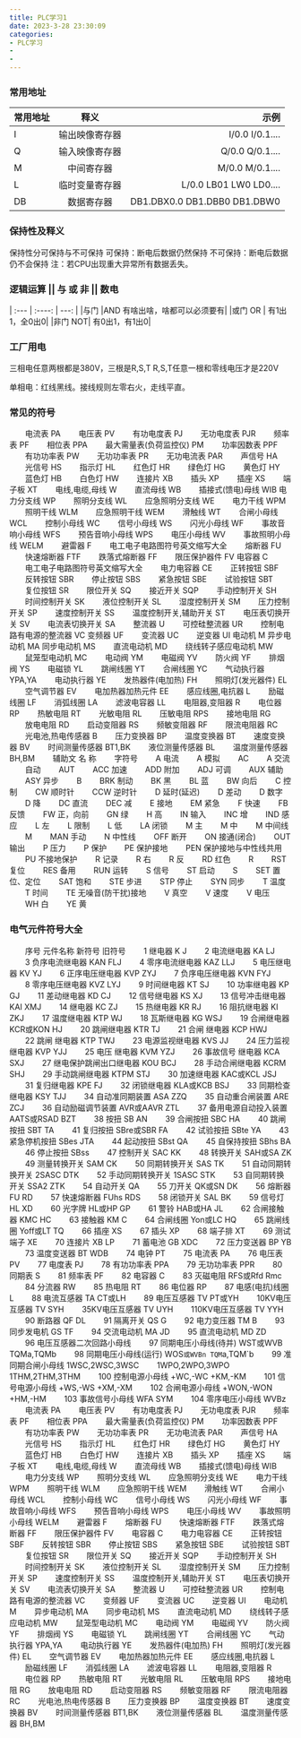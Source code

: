 ```yaml
---
title: PLC学习1
date: 2023-3-28 23:30:09
categories:
- PLC学习
- 
- 
---
```


### 常用地址

| 常用地址      | 释义 |示例|
| :---        |    :----:   |          ---: |
| I |  输出映像寄存器|I/0.0   I/0.1....|
| Q |  输入映像寄存器|Q/0.0   Q/0.1....|
| M| 中间寄存器 |M/0.0  M/0.1....|
| L |  临时变量寄存器|L/0.0  LB01   LW0  LD0....|
| DB |  数据寄存器|DB1.DBX0.0   DB1.DBB0  DB1.DBW0|



### 保持性及释义

保持性分可保持与不可保持
可保持：断电后数据仍然保持
不可保持：断电后数据仍不会保持
注：若CPU出现重大异常所有数据丢失。

### 逻辑运算 || 与 或 非 || 数电

| :---        |    :----:   |          ---: |
|与门 |AND 有啥出啥，啥都可以必须要有|
|或门 OR | 有1出1，全0出0|
|非门 NOT| 有0出1，有1出0|


### 工厂用电
三相电任意两根都是380V，三根是R,S,T
R,S,T任意一根和零线电压才是220V

单相电：红线黑线。接线规则左零右火，走线平直。

### 常见的符号

　　电流表 PA
　　电压表 PV
　　有功电度表 PJ
　　无功电度表 PJR
　　频率表 PF
　　相位表 PPA
　　最大需量表(负荷监控仪) PM
　　功率因数表 PPF
　　有功功率表 PW
　　无功功率表 PR
　　无功电流表 PAR
　　声信号 HA
　　光信号 HS
　　指示灯 HL
　　红色灯 HR
　　绿色灯 HG
　　黄色灯 HY
　　蓝色灯 HB
　　白色灯 HW
　　连接片 XB
　　插头 XP
　　插座 XS
　　端子板 XT
　　电线,电缆,母线 W
　　直流母线 WB
　　插接式(馈电)母线 WIB
电力分支线 WP
　　照明分支线 WL
　　应急照明分支线 WE
　　电力干线 WPM
　　照明干线 WLM
　　应急照明干线 WEM
　　滑触线 WT
　　合闸小母线 WCL
　　控制小母线 WC
　　信号小母线 WS
　　闪光小母线 WF
　　事故音响小母线 WFS
　　预告音响小母线 WPS
　　电压小母线 WV
　　事故照明小母线 WELM
　　避雷器 F
　　电工电子电路图符号英文缩写大全
　　熔断器 FU
　　快速熔断器 FTF
　　跌落式熔断器 FF
　　限压保护器件 FV
电容器 C
　　电工电子电路图符号英文缩写大全
　　电力电容器 CE
　　正转按钮 SBF
　　反转按钮 SBR
　　停止按钮 SBS
　　紧急按钮 SBE
　　试验按钮 SBT
　　复位按钮 SR
　　限位开关 SQ
　　接近开关 SQP
　　手动控制开关 SH
　　时间控制开关 SK
　　液位控制开关 SL
　　湿度控制开关 SM
　　压力控制开关 SP
　　速度控制开关 SS
　　温度控制开关,辅助开关 ST
　　电压表切换开关 SV
　　电流表切换开关 SA
　　整流器 U
　　可控硅整流器 UR
　　控制电路有电源的整流器 VC
变频器 UF
　　变流器 UC
　　逆变器 UI
电动机 M
异步电动机 MA
同步电动机 MS
　　直流电动机 MD
　　绕线转子感应电动机 MW
　　鼠笼型电动机 MC
　　电动阀 YM
　　电磁阀 YV
　　防火阀 YF
　　排烟阀 YS
　　电磁锁 YL
　　跳闸线圈 YT
　　合闸线圈 YC
　　气动执行器 YPA,YA
　　电动执行器 YE
　　发热器件(电加热) FH
　　照明灯(发光器件) EL
　　空气调节器 EV
　　电加热器加热元件 EE
　　感应线圈,电抗器 L
　　励磁线圈 LF
　　消弧线圈 LA
　　滤波电容器 LL
　　电阻器,变阻器 R
　　电位器 RP
　　热敏电阻 RT
　　光敏电阻 RL
　　压敏电阻 RPS
　　接地电阻 RG
　　放电电阻 RD
　　启动变阻器 RS
　　频敏变阻器 RF
　　限流电阻器 RC
　　光电池,热电传感器 B
　　压力变换器 BP
　　温度变换器 BT
　　速度变换器 BV
　　时间测量传感器 BT1,BK
　　液位测量传感器 BL
　　温度测量传感器 BH,BM
　　辅助文 名 称
　　字符号
　　A 电流
　　A 模拟
　　AC
　　A 交流
　　自动
　　AUT
　　ACC 加速
　　ADD 附加
　　ADJ 可调
　　AUX 辅助
　　ASY 异步
　　B
　　BRK 制动
　　BK 黑
　　BL 蓝
　　BW 向后
　　C 控制
　　CW 顺时针
　　CCW 逆时针
　　D 延时(延迟)
　　D 差动
　　D 数字
　　D 降
　　DC 直流
　　DEC 减
　　E 接地
　　EM 紧急
　　F 快速
　　FB 反馈
　　FW 正，向前
　　GN 绿
　　H 高
　　IN 输入
　　INC 增
　　IND 感应
　　L 左
　　L 限制
　　L 低
　　LA 闭锁
　　M 主
　　M 中
　　M 中间线
　　M
　　MAN 手动
　　N 中性线
　　OFF 断开
　　ON 接通(闭合)
　　OUT 输出
　　P 压力
　　P 保护
　　PE 保护接地
　　PEN 保护接地与中性线共用
　　PU 不接地保护
　　R 记录
　　R 右
　　R 反
　　RD 红色
　　R
　　RST 复位
　　RES 备用
　　RUN 运转
　　S 信号
　　ST 启动
　　S
　　SET 置位、定位
　　SAT 饱和
　　STE 步进
　　STP 停止
　　SYN 同步
　　T 温度
　　T 时间
　　TE 无噪音(防干扰)接地
　　V 真空
　　V 速度
　　V 电压
　　WH 白
　　YE 黄
### 电气元件符号大全
　　序号 元件名称 新符号 旧符号
　　1 继电器 K J
　　2 电流继电器 KA LJ
　　3 负序电流继电器 KAN FLJ
　　4 零序电流继电器 KAZ LLJ
　　5 电压继电器 KV YJ
　　6 正序电压继电器 KVP ZYJ
　　7 负序电压继电器 KVN FYJ
　　8 零序电压继电器 KVZ LYJ
　　9 时间继电器 KT SJ
　　10 功率继电器 KP GJ
　　11 差动继电器 KD CJ
　　12 信号继电器 KS XJ
　　13 信号冲击继电器 KAI XMJ
　　14 继电器 KC ZJ
　　15 热继电器 KR RJ
　　16 阻抗继电器 KI ZKJ
　　17 温度继电器 KTP WJ
　　18 瓦斯继电器 KG WSJ
　　19 合闸继电器 KCR或KON HJ
　　20 跳闸继电器 KTR TJ
　　21 合闸 继电器 KCP HWJ
　　22 跳闸 继电器 KTP TWJ
　　23 电源监视继电器 KVS JJ
　　24 压力监视继电器 KVP YJJ
　　25 电压 继电器 KVM YZJ
　　26 事故信号 继电器 KCA SXJ
　　27 继电保护跳闸出口继电器 KOU BCJ
　　28 手动合闸继电器 KCRM SHJ
　　29 手动跳闸继电器 KTPM STJ
　　30 加速继电器 KAC或KCL JSJ
　　31 复归继电器 KPE FJ
　　32 闭锁继电器 KLA或KCB BSJ
　　33 同期检查继电器 KSY TJJ
　　34 自动准同期装置 ASA ZZQ
　　35 自动重合闸装置 ARE ZCJ
　　36 自动励磁调节装置 AVR或AAVR ZTL
　　37 备用电源自动投入装置 AATS或RSAD BZT
　　38 按扭 SB AN
　　39 合闸按扭 SBC HA
　　40 跳闸按扭 SBT TA
　　41 复归按扭 SBre或SBR FA
　　42 试验按扭 SBte YA
　　43 紧急停机按扭 SBes JTA
　　44 起动按扭 SBst QA
　　45 自保持按扭 SBhs BA
　　46 停止按扭 SBss
　　47 控制开关 SAC KK
　　48 转换开关 SAH或SA ZK
　　49 测量转换开关 SAM CK
　　50 同期转换开关 SAS TK
　　51 自动同期转换开关 2SASC DTK
　　52 手动同期转换开关 1SASC STK
　　53 自同期转换开关 SSA2 ZTK
　　54 自动开关 QA
　　55 刀开关 QK或SN DK
　　56 熔断器 FU RD
　　57 快速熔断器 FUhs RDS
　　58 闭锁开关 SAL BK
　　59 信号灯 HL XD
　　60 光字牌 HL或HP GP
　　61 警铃 HAB或HA JL
　　62 合闸接触器 KMC HC
　　63 接触器 KM C
　　64 合闸线圈 Yon或LC HQ
　　65 跳闸线圈 Yoff或LT TQ
　　66 插座 XS
　　67 插头 XP
　　68 端子排 XT
　　69 测试端子 XE
　　70 连接片 XB LP
　　71 蓄电池 GB XDC
　　72 压力变送器 BP YB
　　73 温度变送器 BT WDB
　　74 电钟 PT
　　75 电流表 PA
　　76 电压表 PV
　　77 电度表 PJ
　　78 有功功率表 PPA
　　79 无功功率表 PPR
　　80 同期表 S
　　81 频率表 PF
　　82 电容器 C
　　83 灭磁电阻 RFS或Rfd Rmc
　　84 分流器 RW
　　85 热电阻 RT
　　86 电位器 RP
　　87 电感(电抗)线圈 L
　　88 电流互感器 TA CT或LH
　　89 电压互感器 TV PT或YH
　　10KV电压互感器 TV SYH
　　35KV电压互感器 TV UYH
　　110KV电压互感器 TV YYH
　　90 断路器 QF DL
　　91 隔离开关 QS G
　　92 电力变压器 TM B
　　93 同步发电机 GS TF
　　94 交流电动机 MA JD
　　95 直流电动机 MD ZD
　　96 电压互感器二次回路小母线
　　97 同期电压小母线(待并) WST或WVB TQMa,TQMb
　　98 同期电压小母线(运行) WOS`或WVBn TQM`a,TQM`b
　　99 准同期合闸小母线 1WSC,2WSC,3WSC
　　1WPO,2WPO,3WPO 1THM,2THM,3THM
　　100 控制电源小母线 +WC,-WC +KM,-KM
　　101 信号电源小母线 +WS,-WS +XM,-XM
　　102 合闸电源小母线 +WON,-WON +HM,-HM
　　103 事故信号小母线 WFA SYM
　　104 零序电压小母线 WVBz
　　电流表 PA
　　电压表 PV
　　有功电度表 PJ
　　无功电度表 PJR
　　频率表 PF
　　相位表 PPA
　　最大需量表(负荷监控仪) PM
　　功率因数表 PPF
　　有功功率表 PW
　　无功功率表 PR
　　无功电流表 PAR
　　声信号 HA
　　光信号 HS
　　指示灯 HL
　　红色灯 HR
　　绿色灯 HG
　　黄色灯 HY
　　蓝色灯 HB
　　白色灯 HW
　　连接片 XB
　　插头 XP
　　插座 XS
　　端子板 XT
　　电线,电缆,母线 W
　　直流母线 WB
　　插接式(馈电)母线 WIB
　　电力分支线 WP
　　照明分支线 WL
　　应急照明分支线 WE
　　电力干线 WPM
　　照明干线 WLM
　　应急照明干线 WEM
　　滑触线 WT
　　合闸小母线 WCL
　　控制小母线 WC
　　信号小母线 WS
　　闪光小母线 WF
　　事故音响小母线 WFS
　　预告音响小母线 WPS
　　电压小母线 WV
　　事故照明小母线 WELM
　　避雷器 F
　　熔断器 FU
　　快速熔断器 FTF
　　跌落式熔断器 FF
　　限压保护器件 FV
　　电容器 C
　　电力电容器 CE
　　正转按钮 SBF
　　反转按钮 SBR
　　停止按钮 SBS
　　紧急按钮 SBE
　　试验按钮 SBT
　　复位按钮 SR
　　限位开关 SQ
　　接近开关 SQP
　　手动控制开关 SH
　　时间控制开关 SK
　　液位控制开关 SL
　　湿度控制开关 SM
　　压力控制开关 SP
　　速度控制开关 SS
　　温度控制开关,辅助开关 ST
　　电压表切换开关 SV
　　电流表切换开关 SA
　　整流器 U
　　可控硅整流器 UR
　　控制电路有电源的整流器 VC
　　变频器 UF
　　变流器 UC
　　逆变器 UI
　　电动机 M
　　异步电动机 MA
　　同步电动机 MS
　　直流电动机 MD
　　绕线转子感应电动机 MW
　　鼠笼型电动机 MC
　　电动阀 YM
　　电磁阀 YV
　　防火阀 YF
　　排烟阀 YS
　　电磁锁 YL
　　跳闸线圈 YT
　　合闸线圈 YC
　　气动执行器 YPA,YA
　　电动执行器 YE
　　发热器件(电加热) FH
　　照明灯(发光器件) EL
　　空气调节器 EV
　　电加热器加热元件 EE
　　感应线圈,电抗器 L
　　励磁线圈 LF
　　消弧线圈 LA
　　滤波电容器 LL
　　电阻器,变阻器 R
　　电位器 RP
　　热敏电阻 RT
　　光敏电阻 RL
　　压敏电阻 RPS
　　接地电阻 RG
　　放电电阻 RD
　　启动变阻器 RS
　　频敏变阻器 RF
　　限流电阻器 RC
　　光电池,热电传感器 B
　　压力变换器 BP
　　温度变换器 BT
　　速度变换器 BV
　　时间测量传感器 BT1,BK
　　液位测量传感器 BL
　　温度测量传感器 BH,BM
